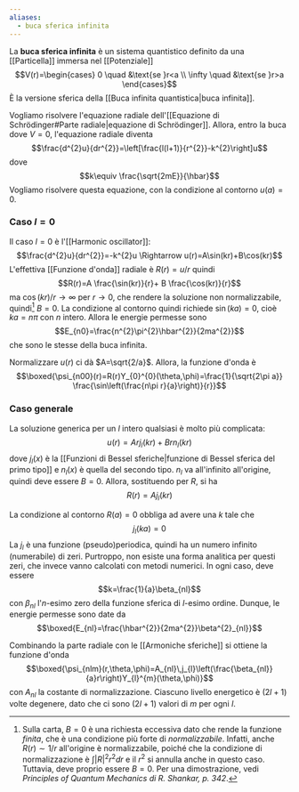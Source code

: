 ```yaml
---
aliases:
  - buca sferica infinita
---
```

La **buca sferica infinita** è un sistema quantistico definito da una [[Particella]] immersa nel [[Potenziale]]
$$V(r)=\begin{cases}
0 \quad &\text{se }r<a \\
\infty \quad &\text{se }r>a
\end{cases}$$
È la versione sferica della [[Buca infinita quantistica|buca infinita]].

Vogliamo risolvere l'equazione radiale dell'[[Equazione di Schrödinger#Parte radiale|equazione di Schrödinger]]. Allora, entro la buca dove $V=0$, l'equazione radiale diventa
$$\frac{d^{2}u}{dr^{2}}=\left[\frac{l(l+1)}{r^{2}}-k^{2}\right]u$$
dove
$$k\equiv \frac{\sqrt{2mE}}{\hbar}$$
Vogliamo risolvere questa equazione, con la condizione al contorno $u(a)=0$.
### Caso $l=0$
Il caso $l=0$ è l'[[Harmonic oscillator]]:
$$\frac{d^{2}u}{dr^{2}}=-k^{2}u \Rightarrow u(r)=A\sin(kr)+B\cos(kr)$$
L'effettiva [[Funzione d'onda]] radiale è $R(r)=u/r$ quindi
$$R(r)=A \frac{\sin(kr)}{r}+ B \frac{\cos(kr)}{r}$$
ma $\cos(kr)/r \rightarrow \infty$ per $r \rightarrow 0$, che rendere la soluzione non normalizzabile, quindi[^1] $B=0$. La condizione al contorno quindi richiede $\sin(ka)=0$, cioè $ka=n\pi$ con $n$ intero. Allora le energie permesse sono
$$E_{n0}=\frac{n^{2}\pi^{2}\hbar^{2}}{2ma^{2}}$$
che sono le stesse della buca infinita.

Normalizzare $u(r)$ ci dà $A=\sqrt{2/a}$. Allora, la funzione d'onda è
$$\boxed{\psi_{n00}(r)=R(r)Y_{0}^{0}(\theta,\phi)=\frac{1}{\sqrt{2\pi a}} \frac{\sin\left(\frac{n\pi r}{a}\right)}{r}}$$
### Caso generale
La soluzione generica per un $l$ intero qualsiasi è molto più complicata:
$$u(r)=Arj_{l}(kr)+Brn_{l}(kr)$$
dove $j_{l}(x)$ è la [[Funzioni di Bessel sferiche|funzione di Bessel sferica del primo tipo]] e $n_{l}(x)$ è quella del secondo tipo. $n_{l}$ va all'infinito all'origine, quindi deve essere $B=0$. Allora, sostituendo per $R$, si ha
$$R(r)=Aj_{l}(kr)$$

La condizione al contorno $R(a)=0$ obbliga ad avere una $k$ tale che
$$j_{l}(ka)=0$$
La $j_{l}$ è una funzione (pseudo)periodica, quindi ha un numero infinito (numerabile) di zeri. Purtroppo, non esiste una forma analitica per questi zeri, che invece vanno calcolati con metodi numerici. In ogni caso, deve essere
$$k=\frac{1}{a}\beta_{nl}$$
con $\beta_{nl}$ l'$n$-esimo zero della funzione sferica di $l$-esimo ordine. Dunque, le energie permesse sono date da
$$\boxed{E_{nl}=\frac{\hbar^{2}}{2ma^{2}}\beta^{2}_{nl}}$$

Combinando la parte radiale con le [[Armoniche sferiche]] si ottiene la funzione d'onda
$$\boxed{\psi_{nlm}(r,\theta,\phi)=A_{nl}\,j_{l}\left(\frac{\beta_{nl}}{a}r\right)Y_{l}^{m}(\theta,\phi)}$$
con $A_{nl}$ la costante di normalizzazione. Ciascuno livello energetico è $(2l+1)$ volte degenere, dato che ci sono $(2l+1)$ valori di $m$ per ogni $l$.

[^1]: Sulla carta, $B=0$ è una richiesta eccessiva dato che rende la funzione *finita*, che è una condizione più forte di *normalizzabile*. Infatti, anche $R(r)\sim 1/r$ all'origine è normalizzabile, poiché che la condizione di normalizzazione è $\int|R|^{2}r^{2}dr$ e il $r^{2}$ si annulla anche in questo caso. Tuttavia, deve proprio essere $B=0$. Per una dimostrazione, vedi *Principles of Quantum Mechanics di R. Shankar, p. 342*.